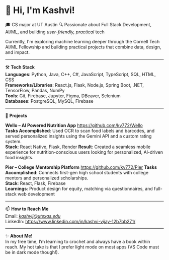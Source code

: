 # 👋 Hi, I'm Kashvi!

🎓 CS major at UT Austin
🔍 Passionate about Full Stack Development, AI/ML, and building *user-friendly, practical* tech 

Currently, I'm exploring machine learning deeper through the Cornell Tech AI/ML Fellowship and building practical projects that combine data, design, and impact. 

---

🛠 **Tech Stack**  
**Languages**: Python, Java, C++, C#, JavaScript, TypeScript, SQL, HTML, CSS  
**Frameworks/Libraries**: React.js, Flask, Node.js, Spring Boot, .NET, TensorFlow, Pandas, NumPy  
**Tools**: Git, Firebase, Jupyter, Figma, DBeaver, Selenium  
**Databases**: PostgreSQL, MySQL, Firebase  

---

🚀 **Projects**

**Wello – AI Powered Nutrition App** https://github.com/kv772/Wello  
**Tasks Accomplished**: Used OCR to scan food labels and barcodes, and served personalized insights using the Gemini API and a custom rating system.  
**Stack**: React Native, Flask, Render 
**Result**: Created a seamless mobile experience for nutrition-conscious users looking for personalized, AI-driven food insights.  

**Pier – College Mentorship Platform** https://github.com/kv772/Pier
**Tasks Accomplished**: Connects first-gen high school students with college mentors and personalized scholarships.  
**Stack**: React, Flask, Firebase  
**Learnings**: Product design for equity, matching via questionnaires, and full-stack web development  

---

📫 **How to Reach Me**  
Email: *kashvij@utexas.edu*  
LinkedIn:  https://www.linkedin.com/in/kashvi-vijay-12b7bb271/

---


✨ **About Me!**  
In my free time, I’m learning to crochet and always have a book within reach. My hot take is that I prefer light mode on most apps (VS Code must be in dark mode though!).


